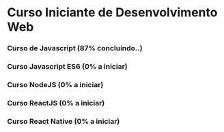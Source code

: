 # Curso Iniciante de Desenvolvimento Web

### Curso de Javascript **(87% concluindo..)**

### Curso Javascript ES6 **(0% a iniciar)**

### Curso NodeJS **(0% a iniciar)**

### Curso ReactJS **(0% a iniciar)**

### Curso React Native **(0% a iniciar)**